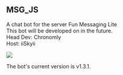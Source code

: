 ## MSG_JS

A chat bot for the server Fun Messaging Lite  
This bot will be developed on in the future.  
Head Dev: Chronomly  
Host: iiSkyii  

[![](https://discordapp.com/api/guilds/310740969949626369/embed.png?style=banner3)](https://discord.gg/vN6grTb)  
  
The bot's current version is v1.3.1.
